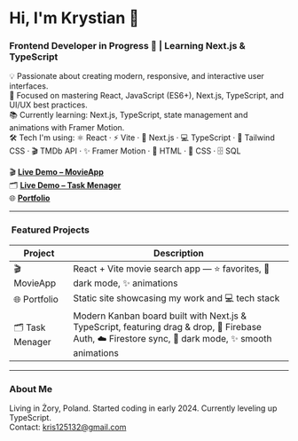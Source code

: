 # Hi, I'm Krystian 👋  
### Frontend Developer in Progress 🚀 | Learning Next.js & TypeScript        
      
💡 Passionate about creating modern, responsive, and interactive user interfaces.      
🎯 Focused on mastering React, JavaScript (ES6+), Next.js, TypeScript, and UI/UX best practices.        
📚 Currently learning: Next.js, TypeScript, state management and animations with Framer Motion.         
🛠 Tech I'm using: ⚛️ React · ⚡ Vite · 📝 Next.js · 💻 TypeScript · 🎨 Tailwind CSS · 🎬 TMDb API · ✨ Framer Motion · 📄 HTML · 🎨 CSS · 🗄️ SQL         
            
🎬 [**Live Demo – MovieApp**](https://movie-app-gamma-sand.vercel.app)      
🗂️ [**Live Demo – Task Menager**](https://task-menager-eosin.vercel.app/)         
🌐 [**Portfolio**](https://portfolio-b7dc.vercel.app/)          

---

### ​ Featured Projects  
| Project | Description |
|---------|-------------|
| 🎬 MovieApp | React + Vite movie search app — ⭐ favorites, 🌙 dark mode, ✨ animations |
| 🌐 Portfolio | Static site showcasing my work and 💻 tech stack |
| 🗂️ Task Menager| Modern Kanban board built with Next.js & TypeScript, featuring drag & drop, 🔑 Firebase Auth, ☁️ Firestore sync, 🌙 dark mode, ✨ smooth animations |

---

###  About Me  
Living in Żory, Poland. Started coding in early 2024. Currently leveling up TypeScript.  
Contact: [kris125132@gmail.com](mailto:kris125132@gmail.com)
